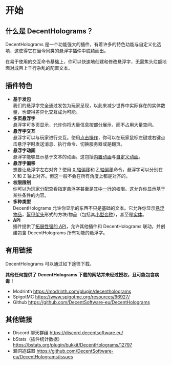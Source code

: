 # 开始

## 什么是 DecentHolograms？

DecentHolograms 是一个功能强大的插件，有着许多的特色功能与自定义化选项，这使得它在当今同类的悬浮字插件中脱颖而出。 

在易于使用的交互命令基础上，你可以快速地创建和修改悬浮字，无需焦头烂额地面对成百上千行杂乱的配置文本。

## 插件特色

* **基于发包**  
  我们的悬浮字完全通过发包为玩家呈现，以此来减少世界中实际存在的实体数量，也使得差异化交互成为可能。
* **多页悬浮字**  
  悬浮字可多页显示，允许你将大量信息按部分展示，而不占用大量空间。
* **悬浮字交互**  
  悬浮字可以与玩家进行交互。使用[点击操作](general.actions.md)，你可以在玩家鼠标左键或右键点击悬浮字时发送消息、执行命令、切换服务器或是翻页。
* **悬浮字动画**  
  悬浮字能够显示基于文本的动画。这包括[内置动画](general.animations.md#预制动画)与[自定义动画](general.animations.md#自定义动画)。
* **悬浮字偏移**  
  想要让悬浮字左右对齐？使用 [X 轴偏移](general.commands.hologram-line.md#dh-l-offsetx-悬浮字-页码-行号-偏移)和 [Z 轴偏移](general.commands.hologram-line.md#dh-l-offsetz-悬浮字-页码-行号-偏移)命令，悬浮字可以分别在 X 和 Z 轴上对齐。但这一般不会在所有角度上都是对齐的。
* **权限限制**  
  你可以为玩家分配查看指定[悬浮字](general.commands.hologram.md#dh-h-setpermission-悬浮字-权限)甚至是[其中一行](general.commands.hologram-line.md#dh-l-setpermission-悬浮字-页码-行号-权限)的权限。这允许你显示基于某些条件的内容。
* **多种类型**  
  DecentHolograms 允许你显示的东西不只是基础的文本。它允许你显示[悬浮物品](general.formats-colors.md#icon-物品)，[盔甲架头](general.formats-colors.md#head-物品)形式的方块/物品（包括其[小型变种](general.formats-colors.md#smallhead-物品)），甚至是[实体](general.formats-colors.md#entity-实体)。
* **API**  
  插件提供了[拓展性强的 API](api.get-started.md)，允许其他插件和 DecentHolograms 联动，并创建包含 DecentHolograms 所有功能的悬浮字。


## 有用链接

DecentHolograms 可以通过如下途径下载。

**其他任何提供了 DecentHolograms 下载的网站并未经过授权，且可能包含病毒！**

* Modrinth
  https://modrinth.com/plugin/decentholograms
* SpigotMC
  https://www.spigotmc.org/resources/96927/
* Github
  https://github.com/DecentSoftware-eu/DecentHolograms

## 其他链接

* Discord 聊天群组
  https://discord.decentsoftware.eu/
* bStats（插件统计数据）
  https://bstats.org/plugin/bukkit/DecentHolograms/12797
* 漏洞追踪器
  https://github.com/DecentSoftware-eu/DecentHolograms/issues